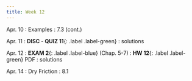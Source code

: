 ```yaml
---
title: Week 12 
---
```

Apr. 10
: Examples
  : 7.3 (cont.)

Apr. 11
: **DISC - QUIZ 11**{: .label .label-green} 
  : solutions

Apr. 12
: **EXAM 2**{: .label .label-blue} (Chap. 5-7)
: **HW 12**{: .label .label-green} PDF
  : solutions

Apr. 14	
: Dry Friction
  : 8.1

